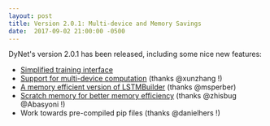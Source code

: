 ```yaml
---
layout: post
title: Version 2.0.1: Multi-device and Memory Savings
date:  2017-09-02 21:00:00 -0500
---
```


DyNet's version 2.0.1 has been released, including some nice new features:

* [Simplified training interface](https://github.com/clab/dynet/pull/695)
* [Support for multi-device computation](https://github.com/clab/dynet/pull/704) (thanks @xunzhang !)
* [A memory efficient version of LSTMBuilder](https://github.com/clab/dynet/pull/729) (thanks @msperber)
* [Scratch memory for better memory efficiency](https://github.com/clab/dynet/pull/692) (thanks @zhisbug @Abasyoni !)
* Work towards pre-compiled pip files (thanks @danielhers !)
